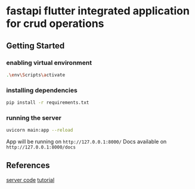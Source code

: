 # fastapi flutter integrated application for crud operations

## Getting Started

### enabling virtual environment

```sh
.\env\Scripts\activate
```

### installing dependencies

```sh
pip install -r requirements.txt
```

### running the server

```sh
uvicorn main:app --reload
```

App will be running on `http://127.0.0.1:8000/`
Docs available on `http://127.0.0.1:8000/docs`

## References

[server code](https://github.com/mongodb-developer/pymongo-fastapi-crud)
[tutorial](https://www.mongodb.com/languages/python/pymongo-tutorial)
